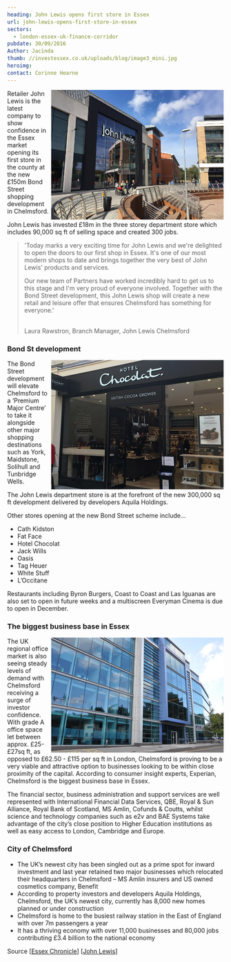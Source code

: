 ```yaml
---
heading: John Lewis opens first store in Essex
url: john-lewis-opens-first-store-in-essex
sectors:
  - london-essex-uk-finance-corridor 
pubdate: 30/09/2016
Author: Jacinda
thumb: //investessex.co.uk/uploads/blog/image3_mini.jpg
heroimg: 
contact: Corinne Hearne
---
```

<p><img alt='John Lewis Chelmsford' src='../uploads/blog/image1_700.jpg' style='width: 400px; height: 300px; float: right; margin-left: 2px; margin-right: 2px;'/>Retailer John Lewis is the latest company to show confidence in the Essex market opening its first store in the county at the new £150m Bond Street shopping development in Chelmsford.</p><p>John Lewis has invested £18m in the three storey department store which includes 90,000 sq ft of selling space and created 300 jobs.</p><blockquote><p>'Today marks a very exciting time for John Lewis and we're delighted to open the doors to our first shop in Essex. It's one of our most modern shops to date and brings together the very best of John Lewis' products and services.</p><p>Our new team of Partners have worked incredibly hard to get us to this stage and I'm very proud of everyone involved. Together with the Bond Street development, this John Lewis shop will create a new retail and leisure offer that ensures Chelmsford has something for everyone.'</p><p><br/>Laura Rawstron, Branch Manager, John Lewis Chelmsford</p></blockquote><h3>Bond St development</h3><p><img alt='Hotel Chocolat Chelmsford' src='../uploads/blog/image2_400.jpg' style='width: 400px; height: 299px; margin-left: 2px; margin-right: 2px; float: right;'/>The Bond Street development will elevate Chelmsford to a ‘Premium Major Centre’ to take it alongside other major shopping destinations such as York, Maidstone, Solihull and Tunbridge Wells.</p><p>The John Lewis department store is at the forefront of the new 300,000 sq ft development delivered by developers Aquila Holdings.</p><p>Other stores opening at the new Bond Street scheme include…</p><ul><li>Cath Kidston</li><li>Fat Face</li><li>Hotel Chocolat</li><li>Jack Wills</li><li>Oasis</li><li>Tag Heuer  </li><li>White Stuff</li><li>L’Occitane</li></ul><p>Restaurants including Byron Burgers, Coast to Coast and Las Iguanas are also set to open in future weeks and a multiscreen Everyman Cinema is due to open in December.</p><h3>The biggest business base in Essex</h3><p><img alt='MS Amlin' src='../uploads/blog/Amlin_400.jpg' style='width: 400px; height: 266px; margin-left: 2px; margin-right: 2px; float: right;'/>The UK regional office market is also seeing steady levels of demand with Chelmsford receiving a surge of investor confidence. With grade A office space let between approx. £25-£27sq ft, as opposed to £62.50 - £115 per sq ft in London, Chelmsford is proving to be a very viable and attractive option to businesses looking to be within close proximity of the capital. According to consumer insight experts, Experian, Chelmsford is the biggest business base in Essex.</p><p>The financial sector, business administration and support services are well represented with International Financial Data Services, QBE, Royal &amp; Sun Alliance, Royal Bank of Scotland, MS Amlin, Cofunds &amp; Coutts, whilst science and technology companies such as e2v and BAE Systems take advantage of the city’s close position to Higher Education institutions as well as easy access to London, Cambridge and Europe.</p><h3>City of Chelmsford</h3><ul><li>The UK’s newest city has been singled out as a prime spot for inward investment and last year retained two major businesses which relocated their headquarters in Chelmsford – MS Amlin insurers and US owned cosmetics company, Benefit</li><li>According to property investors and developers Aquila Holdings, Chelmsford, the UK’s newest city, currently has 8,000 new homes planned or under construction</li><li>Chelmsford is home to the busiest railway station in the East of England with over 7m passengers a year</li><li>It has a thriving economy with over 11,000 businesses and 80,000 jobs contributing £3.4 billion to the national economy</li></ul><p>Source [<a href='http://www.essexchronicle.co.uk/Date-confirmed-start-work-John-Lewis-Bond-St/story-25754712-detail/story.html' target='_blank'>Essex Chronicle</a>] [<a href='http://www.johnlewispartnership.co.uk/media/press/y2016/press-release-29-september-2016-essex-welcomes-first-john-lewis-as-chelmsford-shop-opens.html' target='_blank'>John Lewis</a>]</p>